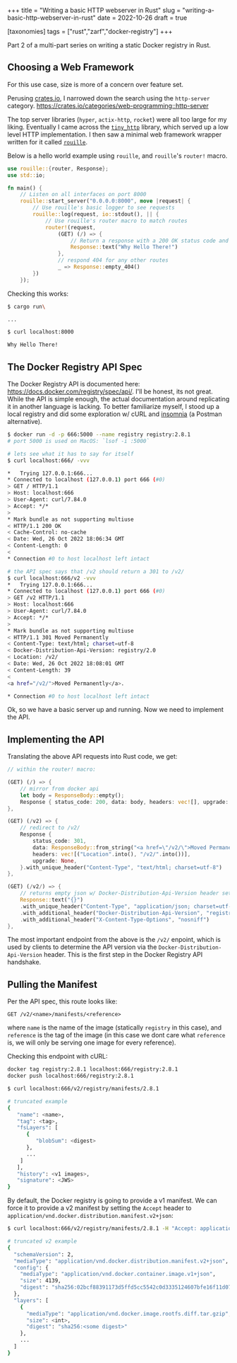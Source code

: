 +++
title = "Writing a basic HTTP webserver in Rust"
slug = "writing-a-basic-http-webserver-in-rust"
date = 2022-10-26
draft = true

[taxonomies]
tags = ["rust","zarf","docker-registry"]
+++

Part 2 of a multi-part series on writing a static Docker registry in Rust.

<!-- more -->

## Choosing a Web Framework

For this use case, size is more of a concern over feature set.

Perusing [crates.io](https://crates.io), I narrowed down the search using the `http-server` category. <https://crates.io/categories/web-programming::http-server>

The top server libraries (`hyper`, `actix-http`, `rocket`) were all too large for my liking. Eventually I came across the [`tiny_http`](https://crates.io/crates/tiny_http) library, which served up a low level HTTP implementation. I then saw a minimal web framework wrapper written for it called [`rouille`](https://crates.io/crates/rouille).

Below is a hello world example using `rouille`, and `rouille`'s `router!` macro.

```rust
use rouille::{router, Response};
use std::io;

fn main() {
    // Listen on all interfaces on port 8000
    rouille::start_server("0.0.0.0:8000", move |request| {
        // Use rouille's basic logger to see requests
        rouille::log(request, io::stdout(), || {
            // Use rouille's router macro to match routes
            router!(request,
                (GET) (/) => {
                    // Return a response with a 200 OK status code and given text
                    Response::text("Why Hello There!")
                },
                // respond 404 for any other routes
                _ => Response::empty_404()
        })
    });
```

Checking this works:

```bash
$ cargo run\

...

$ curl localhost:8000

Why Hello There!
```

## The Docker Registry API Spec

The Docker Registry API is documented here: <https://docs.docker.com/registry/spec/api/>. I'll be honest, its not great. While the API is simple enough, the actual documentation around replicating it in another language is lacking.  To better familiarize myself, I stood up a local registry and did some exploration w/ cURL and [insomnia](https://insomnia.rest/) (a Postman alternative).

```bash
$ docker run -d -p 666:5000 --name registry registry:2.8.1
# port 5000 is used on MacOS: `lsof -i :5000`

# lets see what it has to say for itself
$ curl localhost:666/ -vvv

*   Trying 127.0.0.1:666...
* Connected to localhost (127.0.0.1) port 666 (#0)
> GET / HTTP/1.1
> Host: localhost:666
> User-Agent: curl/7.84.0
> Accept: */*
> 
* Mark bundle as not supporting multiuse
< HTTP/1.1 200 OK
< Cache-Control: no-cache
< Date: Wed, 26 Oct 2022 18:06:34 GMT
< Content-Length: 0
< 
* Connection #0 to host localhost left intact

# the API spec says that /v2 should return a 301 to /v2/
$ curl localhost:666/v2 -vvv
*   Trying 127.0.0.1:666...
* Connected to localhost (127.0.0.1) port 666 (#0)
> GET /v2 HTTP/1.1
> Host: localhost:666
> User-Agent: curl/7.84.0
> Accept: */*
> 
* Mark bundle as not supporting multiuse
< HTTP/1.1 301 Moved Permanently
< Content-Type: text/html; charset=utf-8
< Docker-Distribution-Api-Version: registry/2.0
< Location: /v2/
< Date: Wed, 26 Oct 2022 18:08:01 GMT
< Content-Length: 39
< 
<a href="/v2/">Moved Permanently</a>.

* Connection #0 to host localhost left intact
```

Ok, so we have a basic server up and running. Now we need to implement the API.

## Implementing the API

Translating the above API requests into Rust code, we get:

```rust
// within the router! macro:

(GET) (/) => {
    // mirror from docker api
    let body = ResponseBody::empty();
    Response { status_code: 200, data: body, headers: vec![], upgrade: None }.with_additional_header("Cache-Control", "no-cache")
},

(GET) (/v2) => {
    // redirect to /v2/
    Response {
        status_code: 301,
        data: ResponseBody::from_string("<a href=\"/v2/\">Moved Permanently</a>.\n"),
        headers: vec![("Location".into(), "/v2/".into())],
        upgrade: None,
    }.with_unique_header("Content-Type", "text/html; charset=utf-8")
},

(GET) (/v2/) => {
    // returns empty json w/ Docker-Distribution-Api-Version header set
    Response::text("{}")
    .with_unique_header("Content-Type", "application/json; charset=utf-8")
    .with_additional_header("Docker-Distribution-Api-Version", "registry/2.0")
    .with_additional_header("X-Content-Type-Options", "nosniff")
},
```

The most important endpoint from the above is the `/v2/` enpoint, which is used by clients to determine the API version via the `Docker-Distribution-Api-Version` header. This is the first step in the Docker Registry API handshake.

## Pulling the Manifest

Per the API spec, this route looks like:

```text
GET /v2/<name>/manifests/<reference>
```

where `name` is the name of the image (statically `registry` in this case), and `reference` is the tag of the image (in this case we dont care what `reference` is, we will only be serving one image for every reference).

Checking this endpoint with cURL:

```bash
docker tag registry:2.8.1 localhost:666/registry:2.8.1
docker push localhost:666/registry:2.8.1

$ curl localhost:666/v2/registry/manifests/2.8.1

# truncated example
{
   "name": <name>,
   "tag": <tag>,
   "fsLayers": [
      {
         "blobSum": <digest>
      },
      ...
    ]
   ],
   "history": <v1 images>,
   "signature": <JWS>
}
```

By default, the Docker registry is going to provide a v1 manifest. We can force it to provide a v2 manifest by setting the `Accept` header to `application/vnd.docker.distribution.manifest.v2+json`:

```bash
$ curl localhost:666/v2/registry/manifests/2.8.1 -H "Accept: application/vnd.docker.distribution.manifest.v2+json"

# truncated v2 example
{
  "schemaVersion": 2,
  "mediaType": "application/vnd.docker.distribution.manifest.v2+json",
  "config": {
    "mediaType": "application/vnd.docker.container.image.v1+json",
    "size": 4139,
    "digest": "sha256:02bcf88391173d5ffd5cc5542c0d3335124607bfe16f11d07bbbfcafd2348059"
  },
  "layers": [
    {
      "mediaType": "application/vnd.docker.image.rootfs.diff.tar.gzip",
      "size": <int>,
      "digest": "sha256:<some digest>"
    },
    ...
  ]
}
```
